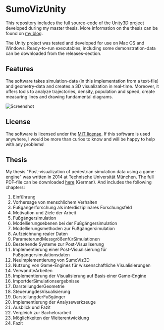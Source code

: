 # SumoVizUnity

This repository includes the full source-code of the Unity3D project developed during my master thesis. More information on the thesis can be found on [my blog](http://buechele.cc/blog/2014/8/6/master-thesis-post-visualization-of-pedestrian-simulation-data-using-a-game-engine).

The Unity project was tested and developed for use on Mac OS and Windows. Ready-to-run executables, including some demonstration-data can be downloaded from the releases-section.

## Features
The software takes simulation-data (in this implementation from a text-file) and geometry-data and creates a 3D visualization in real-time. Moreover, it offers tools to analyze trajectories, density, population and speed, create measuring lines and drawing fundamental diagrams.

![Screenshot](https://raw.githubusercontent.com/danielbuechele/SumoVizUnity/master/Screenshot.png)

## License
The software is licensed under the [MIT license](http://opensource.org/licenses/MIT). If this software is used anywhere, I would be more than curios to know and will be happy to help with any problems!

## Thesis

My thesis "Post-visualization of pedestrian simulation data using a game-engine" was written in 2014 at Technische Universität München. The full PDF-file can be downloaded [here](http://buechele.cc/s/thesis.pdf) (German). And includes the following chapters:

1. Einführung
  1. Vorhersage von menschlichem Verhalten
  2. Fußgängerforschung als interdisziplinäres Forschungsfeld
  3. Motivation und Ziele der Arbeit
2. Fußgängersimulation
  1. Modellierungsebenen bei der Fußgängersimulation
  2. Modellierungsmethoden zur Fußgängersimulation
  3. Aufzeichnung realer Daten
  4. ParameterundMessgrößenfürSimulationen
  5. Bestehende Systeme zur Post-Visualiserung
3. Implementierung einer Post-Visualisierung für Fußgängersimulationsdaten
  1. Neuimplementierung von SumoViz3D
  2. Nutzung von Game-Engines für wissenschaftliche Visualisierungen
  3. VerwandteArbeiten
4. Implementierung der Visualisierung auf Basis einer Game-Engine
  1. ImportderSimulationsergebnisse
  2. DarstellungderGeometrie
  3. SteuerungdesVisualisierung
  4. DarstellungderFußgänger
  5. Implementierung der Analysewerkzeuge
5. Ausblick und Fazit
  1. Vergleich zur Bachelorarbeit
  2. Möglichkeiten der Weiterentwicklung
  3. Fazit
